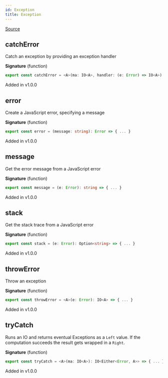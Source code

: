 ```yaml
---
id: Exception
title: Exception
---
```


[Source](https://github.com/gcanti/fp-ts/blob/master/src/Exception.ts)

## catchError

Catch an exception by providing an exception handler

**Signature** (function)

```ts
export const catchError = <A>(ma: IO<A>, handler: (e: Error) => IO<A>): IO<A> => { ... }
```

Added in v1.0.0

## error

Create a JavaScript error, specifying a message

**Signature** (function)

```ts
export const error = (message: string): Error => { ... }
```

Added in v1.0.0

## message

Get the error message from a JavaScript error

**Signature** (function)

```ts
export const message = (e: Error): string => { ... }
```

Added in v1.0.0

## stack

Get the stack trace from a JavaScript error

**Signature** (function)

```ts
export const stack = (e: Error): Option<string> => { ... }
```

Added in v1.0.0

## throwError

Throw an exception

**Signature** (function)

```ts
export const throwError = <A>(e: Error): IO<A> => { ... }
```

Added in v1.0.0

## tryCatch

Runs an IO and returns eventual Exceptions as a `Left` value. If the computation succeeds the result gets wrapped in
a `Right`.

**Signature** (function)

```ts
export const tryCatch = <A>(ma: IO<A>): IO<Either<Error, A>> => { ... }
```

Added in v1.0.0

